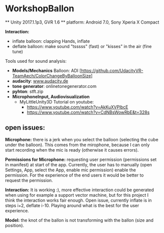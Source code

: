 # WorkshopBallon

** Unity 2017.1.1p3, GVR 1.6
** platform: Android 7.0, Sony Xperia X Compact
		
**Interaction:** 
* inflate balloon: clapping Hands, inflate
* deflate balloon: make sound "tsssss" (fast) or "kisses" in the air (fine tune)

Tools used for sound analysis:
* **Models/Mechanics** Balloon: ADI 
  [https://github.com/UdacityVR-TeamAech/ColorChangeByBalloonSize]
* **audacity**: www.audacity.de
* **tone generator**: onlinetonegenerator.com
* **pyhton**: stft.zip
* **MicrophoneInput, Audiovisualization** 
	* MyLittleUnity3D Tutorial on youtube: 
		- https://www.youtube.com/watch?v=AkKuXVPlbcE
		- https://www.youtube.com/watch?v=CdNBsWowRbE&t=328s

## open issues:

**Microphone:** there is a jerk when you select the balloon (selecting the cube under the balloon). 
This comes from the mirophone, because I can only start recording when the mic is ready (otherwise it causes errors).  

**Permissions for Microphone:** requesting user permission (permissions set in manifest) at start of the app. 
Currently, the user has to manually (open Settings, App, select the App, enable mic permission) enable the permission.
For the experience of the end users it would be better to request the permission.

**Interaction:** It is working :), more effective interaction could be generated when using for example a support vector machine, but for
this project I think the interaction works fair enough. Open issue, currently inflate is in steps i+2, deflate i-10. 
Playing around what is the best for the user experience. 

**Model:** the knot of the ballon is not transforming with the ballon (size and position).
